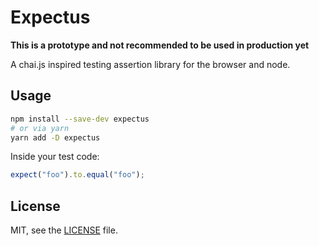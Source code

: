 # Expectus

**This is a prototype and not recommended to be used in production yet**

A chai.js inspired testing assertion library for the browser and node.

## Usage

```bash
npm install --save-dev expectus
# or via yarn
yarn add -D expectus
```

Inside your test code:

```js
expect("foo").to.equal("foo");
```

## License

MIT, see the [LICENSE](./LICENSE) file.
